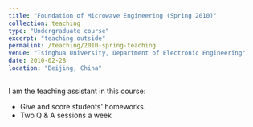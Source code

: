 ```yaml
---
title: "Foundation of Microwave	Engineering (Spring 2010)"
collection: teaching
type: "Undergraduate course"
excerpt: "teaching outside"
permalink: /teaching/2010-spring-teaching
venue: "Tsinghua University, Department of Electronic Engineering"
date: 2010-02-28
location: "Beijing, China"
---
```


I am the teaching assistant in this course:
* Give and score students' homeworks. 
* Two Q & A sessions a week


